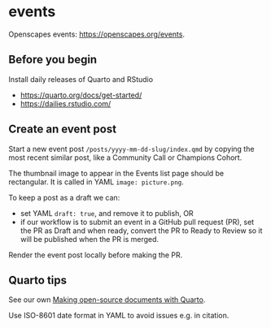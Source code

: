 # events  
Openscapes events: <https://openscapes.org/events>.

## Before you begin

Install daily releases of Quarto and RStudio
- https://quarto.org/docs/get-started/
- https://dailies.rstudio.com/

## Create an event post

Start a new event post `/posts/yyyy-mm-dd-slug/index.qmd` by copying the most recent similar post, like a Community Call or Champions Cohort. 

The thumbnail image to appear in the Events list page should be rectangular. It is called in YAML `image: picture.png`.

To keep a post as a draft we can:
- set YAML `draft: true`, and remove it to publish, OR
- if our workflow is to submit an event in a GitHub pull request (PR), set the PR as Draft and when ready, convert the PR to Ready to Review so it will be published when the PR is merged. 

Render the event post locally before making the PR.

## Quarto tips

See our own [Making open-source documents with Quarto](https://openscapes.github.io/quarto-website-tutorial/).

Use ISO-8601 date format in YAML to avoid issues e.g. in citation.
